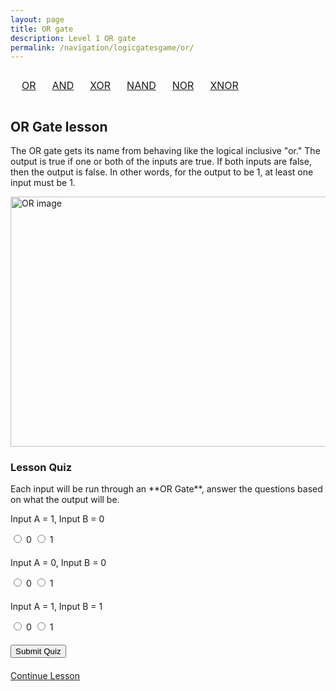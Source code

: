 ```yaml
---
layout: page
title: OR gate
description: Level 1 OR gate
permalink: /navigation/logicgatesgame/or/
---
```

<div>
  <table style="width: 100%; text-align: center; border-collapse: separate; border-spacing: 10px;">
            <tr>
                <td><a href="{{site.baseurl}}/navigation/logicgatesgame/or/" class="button">OR</a></td>
                <td><a href="{{site.baseurl}}/navigation/logicgatesgame/and/" class="button">AND</a></td>
                <td><a href="{{site.baseurl}}/navigation/logicgatesgame/xor/" class="button">XOR</a></td>
                <td><a href="{{site.baseurl}}/navigation/logicgatesgame/nand/" class="button">NAND</a></td>
                <td><a href="{{site.baseurl}}/navigation/logicgatesgame/nor/" class="button">NOR</a></td>
                <td><a href="{{site.baseurl}}/navigation/logicgatesgame/xnor/" class="button">XNOR</a></td>
            </tr>
        </table>
  </div>

## OR Gate lesson
The OR gate gets its name from behaving like the logical inclusive "or." The output is true if one or both of the inputs are true. If both inputs are false, then the output is false. In other words, for the output to be 1, at least one input must be 1.

<div>
  <img src="https://www.techtarget.com/rms/onlineimages/diagram2-f.png" alt="OR image" style="width:600px;height:400px;"> 

<h3>Lesson Quiz</h3>
Each input will be run through an **OR Gate**, answer the questions based on what the output will be.
 
<form id="quiz-form1">
  <div class="question" data-correct-answer="1">
    <p>Input A = 1, Input B = 0</p>
    <label>
      <input type="radio" name="q1" value="0"> 0
    </label>
    <label>
      <input type="radio" name="q1" value="1"> 1
    </label>
  </div>
  <div class="question" data-correct-answer="0">
      <p>Input A = 0, Input B = 0</p>
      <label>
        <input type="radio" name="q2" value="0"> 0
      </label>
      <label>
        <input type="radio" name="q2" value="1"> 1
      </label>
  </div>
  <div class="question" data-correct-answer="1">
      <p>Input A = 1, Input B = 1</p>
      <label>
        <input type="radio" name="q3" value="0"> 0
      </label>
      <label>
        <input type="radio" name="q3" value="1"> 1
      </label>
  </div>

  <button type="submit">Submit Quiz</button>
</form>

<div id="results"></div>
</div>

<td><a href="{{site.baseurl}}/navigation/logicgatesgame/and/" class="button">Continue Lesson</a></td>

<html lang="en">


<head>
    <meta charset="UTF-8">
    <meta name="viewport" content="width=device-width, initial-scale=1.0">
    <title>Simple Multiple-Choice Quiz</title>
    <style>
        .question {
            margin-bottom: 20px;
        }
        .correct {
            color: green;
        }
        .incorrect {
            color: red;
        }
        #results {
            margin-top: 20px;
            font-weight: bold;
        }
    </style>
</head>
<body>

  <script>
        document.addEventListener("DOMContentLoaded", function() {
            const form = document.getElementById('quiz-form1');
            const resultsContainer = document.getElementById('results');

            form.addEventListener('submit', function(event) {
                event.preventDefault(); // Prevent the form from submitting normally

                let score = 0;  // Variable to store user's score
                const questions = form.querySelectorAll('.question');  // All question divs
                let resultsHTML = "";  // Variable to store the results as HTML

                // Loop through each question to check the answers
                questions.forEach((question, index) => {
                    const correctAnswer = question.getAttribute('data-correct-answer'); // Get correct answer from data attribute
                    const selectedAnswer = question.querySelector(`input[name="q${index + 1}"]:checked`); // Get the selected answer

                    if (selectedAnswer) {
                        const userAnswer = selectedAnswer.value;

                        // If the user's answer matches the correct answer
                        if (userAnswer === correctAnswer) {
                            score++;  // Increment the score
                            resultsHTML += `<p class="correct">Question ${index + 1}: Correct!</p>`;
                        } else {
                            resultsHTML += `<p class="incorrect">Question ${index + 1}: Incorrect!</p>`;
                        }
                    } else {
                        // If no answer was selected for the question
                        resultsHTML += `<p class="incorrect">Question ${index + 1}: No answer selected!</p>`;
                    }
                });

                // Display the total score and results
                resultsHTML += `<h2>Your score: ${score} out of ${questions.length}</h2>`;
                resultsContainer.innerHTML = resultsHTML; // Display the results in the #results div
            });
        });
    </script>

</body>
</html>
